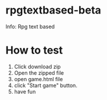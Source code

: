rpgtextbased-beta
=================
Info: Rpg text based

How to test
=======================
1. Click download zip
2. Open the zipped file
3. open game.html file
4. click "Start game" button.
5. have fun
